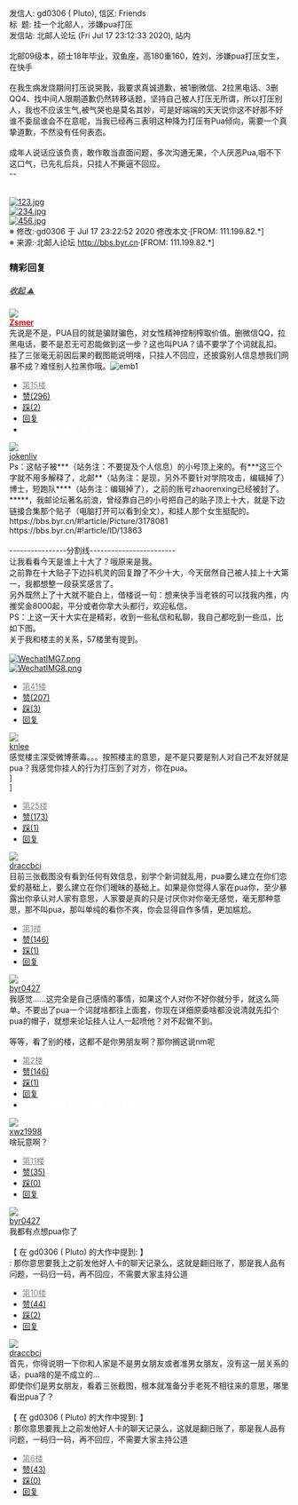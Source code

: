 <div class="a-content-wrap">发信人: gd0306 ( Pluto), 信区: Friends<br>标&nbsp;&nbsp;题: 挂一个北邮人，涉嫌pua打压<br>发信站: 北邮人论坛 (Fri Jul 17 23:12:33 2020), 站内<br><br>北邮09级本，硕士18年毕业，双鱼座，高180重160，姓刘，涉嫌pua打压女生，在快手<br><br>在我生病发烧期间打压说哭我，我要求真诚道歉，被1删微信、2拉黑电话、3删QQ4、找中间人限期道歉仍然转移话题，坚持自己被人打压无所谓，所以打压别人，我也不应该生气,被气哭也是莫名其妙，可是好端端的天天说你这不好那不好谁不委屈谁会不在意呢，当我已经再三表明这种降为打压有Pua倾向，需要一个真挚道歉，不然没有任何表态。<br><br>成年人说话应该负责，敢作敢当直面问题，多次沟通无果，个人厌恶Pua,咽不下这口气，已先礼后兵，只挂人不撕逼不回应。<br>--<br><br><br><a target="_blank" href="https://bbs.byr.cn/att/Friends/0/1966056/844"><img border="0" title="123.jpg" src="https://bbs.byr.cn/att/Friends/0/1966056/844" alt="123.jpg" class="resizeable"></a><br><a target="_blank" href="https://bbs.byr.cn/att/Friends/0/1966056/97227"><img border="0" title="234.jpg" src="https://bbs.byr.cn/att/Friends/0/1966056/97227" alt="234.jpg" class="resizeable"></a><br><a target="_blank" href="https://bbs.byr.cn/att/Friends/0/1966056/217785"><img border="0" title="456.jpg" src="https://bbs.byr.cn/att/Friends/0/1966056/217785" alt="456.jpg" class="resizeable"></a><br><font class="f006">※ 修改:·gd0306 于 Jul 17 23:22:52 2020 修改本文·[FROM: 111.199.82.*]</font><font class="f000"><br></font><font class="f000"></font><font class="f007">※ 来源:·北邮人论坛 <a target="_blank" href="http://bbs.byr.cn">http://bbs.byr.cn</a>·[FROM: 111.199.82.*]</font><font class="f000"><br></font><div id="nice_view" class="corner" style="margin:0;display:block"><div class="a-nice-comment-divline"><h3><span>精彩回复</span></h3><h5><a class="a-func-toggle" style="color:#555;" href="#">收起 ▲</a></h5></div><div class="a-nice-comment"><div class="a-nice-comment-item"><a class="a-nice-comment-face" href="/user/query/Zsmer"><img src="https://bbs.byr.cn/uploadFace/Z/Zsmer.9197.jpg"></a><div class="a-nice-comment-cell"><div class="a-nice-comment-id"><a href="/user/query/Zsmer"><strong style="color:red;">Zsmer</strong></a></div><div class="a-nice-comment-content">先说是不是，PUA目的就是骗财骗色，对女性精神控制榨取价值。删微信QQ，拉黑电话，要不是忍无可忍能做到这一步？这也叫PUA？请不要学了个词就乱扣。<br>挂了三张毫无前因后果的截图能说明啥，只挂人不回应，还披露别人信息想我们网暴不成？难怪别人拉黑你哦。<img src="/img/ubb/emb/1.gif" alt="emb1" style="display:inline;border-style:none"></div><div><ul class="a-func a-nice-comment-func"><li><a class="a-nice-comment-floor" style="color:#888;" title="点击跳转" href="/article/Friends/1966056?s=1966084">第15楼</a></li><li><a href="/article/Friends/ajax_voteup/1966084.json" class="a-func-like" id="like_list1966084"><samp class="ico-pos-zaninactive" id="icon_like_list1966084"></samp>赞(296)</a></li><li><a href="/article/Friends/ajax_votedown/1966084.json" id="listCai1966084" class="a-func-cai"><samp class="ico-pos-caiinactive" id="icon_list_cai1966084"></samp>踩(2)</a></li><li><samp class="ico-pos-reply"></samp><a href="/article/Friends/post/1966084" class="a-post">回复</a></li><li><a href="#" style="color:white;margin:0px 50px;">对不起，我是警察。 3/10</a></li></ul></div></div></div><div class="a-nice-comment-item"><a class="a-nice-comment-face" href="/user/query/jokenliv"><img src="https://bbs.byr.cn/uploadFace/J/jokenliv.6293.jpg"></a><div class="a-nice-comment-cell"><div class="a-nice-comment-id"><a href="/user/query/jokenliv">jokenliv</a></div><div class="a-nice-comment-content">Ps：这帖子被***（站务注：不要提及个人信息）的小号顶上来的。有***这三个字就不用多解释了，北邮**（站务注：是现，另外不要针对学院攻击，编辑掉了）博士，短跑队****（站务注：编辑掉了），之前的账号zhaorenxing已经被封了。<br>*****，我邮论坛著名前浪，曾经靠自己的小号把自己的贴子顶上十大，就是下边链接合集那个贴子（电脑打开可以看到全文），和挂人那个女生挺配的。<br>https://bbs.byr.cn/#!article/Picture/3178081<br>https://bbs.byr.cn/#!article/ID/13863<br><br>----------------分割线------------------------<br>让我看看今天是谁上十大了？哦原来是我。<br>之前靠在十大贴子下边抖机灵的回复蹭了不少十大，今天居然自己被人挂上十大第一，我都想整一段获奖感言了。<br>另外既然上了十大就不能白上，借楼说一句：想来快手当老铁的可以找我内推，内推奖金8000起，平分或者你拿大头都行，欢迎私信。<br>PS：上这一天十大实在是精彩，收到一些私信和私聊，我自己都吃到一些瓜，比如下图。<br>关于我和楼主的关系，57楼里有提到。<br><br><a target="_blank" href="https://bbs.byr.cn/att/Friends/0/1966115/39340"><img border="0" title="WechatIMG7.png" src="https://bbs.byr.cn/att/Friends/0/1966115/39340" alt="WechatIMG7.png" class="resizeable"></a><br><a target="_blank" href="https://bbs.byr.cn/att/Friends/0/1966115/201956"><img border="0" title="WechatIMG8.png" src="https://bbs.byr.cn/att/Friends/0/1966115/201956" alt="WechatIMG8.png" class="resizeable"></a></div><div><ul class="a-func a-nice-comment-func"><li><a class="a-nice-comment-floor" style="color:#888;" title="点击跳转" href="/article/Friends/1966056?s=1966115">第41楼</a></li><li><a href="/article/Friends/ajax_voteup/1966115.json" class="a-func-like" id="like_list1966115"><samp class="ico-pos-zaninactive" id="icon_like_list1966115"></samp>赞(207)</a></li><li><a href="/article/Friends/ajax_votedown/1966115.json" id="listCai1966115" class="a-func-cai"><samp class="ico-pos-caiinactive" id="icon_list_cai1966115"></samp>踩(3)</a></li><li><samp class="ico-pos-reply"></samp><a href="/article/Friends/post/1966115" class="a-post">回复</a></li></ul></div></div></div><div class="a-nice-comment-item"><a class="a-nice-comment-face" href="/user/query/knlee"><img src="https://bbs.byr.cn/uploadFace/K/knlee.9986.jpg"></a><div class="a-nice-comment-cell"><div class="a-nice-comment-id"><a href="/user/query/knlee">knlee</a></div><div class="a-nice-comment-content">感觉楼主深受微博荼毒。。。按照楼主的意思，是不是只要是别人对自己不友好就是pua？我感觉你挂人的行为打压到了对方，你在pua。<br>]<br>]<br></div><div><ul class="a-func a-nice-comment-func"><li><a class="a-nice-comment-floor" style="color:#888;" title="点击跳转" href="/article/Friends/1966056?s=1966097">第25楼</a></li><li><a href="/article/Friends/ajax_voteup/1966097.json" class="a-func-like" id="like_list1966097"><samp class="ico-pos-zaninactive" id="icon_like_list1966097"></samp>赞(173)</a></li><li><a href="/article/Friends/ajax_votedown/1966097.json" id="listCai1966097" class="a-func-cai"><samp class="ico-pos-caiinactive" id="icon_list_cai1966097"></samp>踩(1)</a></li><li><samp class="ico-pos-reply"></samp><a href="/article/Friends/post/1966097" class="a-post">回复</a></li></ul></div></div></div><div class="a-nice-comment-item"><a class="a-nice-comment-face" href="/user/query/draccbci"><img src="https://bbs.byr.cn/img/face_default_m.jpg"></a><div class="a-nice-comment-cell"><div class="a-nice-comment-id"><a href="/user/query/draccbci">draccbci</a></div><div class="a-nice-comment-content">目前三张截图没有看到任何有效信息，别学个新词就乱用，pua要么建立在你们恋爱的基础上，要么建立在你们暧昧的基础上。如果是你觉得人家在pua你，至少暴露出你承认对人家有意思，人家要是真的只是讨厌你对你毫无感觉，毫无那种意思，那不叫pua，那叫单纯的看你不爽，你会显得自作多情，更加尴尬。</div><div><ul class="a-func a-nice-comment-func"><li><a class="a-nice-comment-floor" style="color:#888;" title="点击跳转" href="/article/Friends/1966056?s=1966059">第1楼</a></li><li><a href="/article/Friends/ajax_voteup/1966059.json" class="a-func-like" id="like_list1966059"><samp class="ico-pos-zaninactive" id="icon_like_list1966059"></samp>赞(146)</a></li><li><a href="/article/Friends/ajax_votedown/1966059.json" id="listCai1966059" class="a-func-cai"><samp class="ico-pos-caiinactive" id="icon_list_cai1966059"></samp>踩(1)</a></li><li><samp class="ico-pos-reply"></samp><a href="/article/Friends/post/1966059" class="a-post">回复</a></li></ul></div></div></div><div class="a-nice-comment-item"><a class="a-nice-comment-face" href="/user/query/byr0427"><img src="https://bbs.byr.cn/uploadFace/B/byr0427.6480.jpg"></a><div class="a-nice-comment-cell"><div class="a-nice-comment-id"><a href="/user/query/byr0427">byr0427</a></div><div class="a-nice-comment-content">我感觉......这完全是自己感情的事情，如果这个人对你不好你就分手，就这么简单。不要出了pua一个词就啥都往上面套，你现在详细原委啥都没说清就先扣个pua的帽子，就想来论坛挂人让人一起喷他？对不起做不到。<br><br>等等，看了别的楼，这都不是你男朋友啊？那你搁这说nm呢</div><div><ul class="a-func a-nice-comment-func"><li><a class="a-nice-comment-floor" style="color:#888;" title="点击跳转" href="/article/Friends/1966056?s=1966060">第2楼</a></li><li><a href="/article/Friends/ajax_voteup/1966060.json" class="a-func-like" id="like_list1966060"><samp class="ico-pos-zaninactive" id="icon_like_list1966060"></samp>赞(146)</a></li><li><a href="/article/Friends/ajax_votedown/1966060.json" id="listCai1966060" class="a-func-cai"><samp class="ico-pos-caiinactive" id="icon_list_cai1966060"></samp>踩(1)</a></li><li><samp class="ico-pos-reply"></samp><a href="/article/Friends/post/1966060" class="a-post">回复</a></li><li><a href="#" style="color:white;margin:0px 50px;">我胡汉三又回来了！ 5/10</a></li></ul></div></div></div><div class="a-nice-comment-item"><a class="a-nice-comment-face" href="/user/query/xwz1998"><img src="https://bbs.byr.cn/img/face_default_m.jpg"></a><div class="a-nice-comment-cell"><div class="a-nice-comment-id"><a href="/user/query/xwz1998">xwz1998</a></div><div class="a-nice-comment-content">啥玩意啊？</div><div><ul class="a-func a-nice-comment-func"><li><a class="a-nice-comment-floor" style="color:#888;" title="点击跳转" href="/article/Friends/1966056?s=1966076">第11楼</a></li><li><a href="/article/Friends/ajax_voteup/1966076.json" class="a-func-like" id="like_list1966076"><samp class="ico-pos-zaninactive" id="icon_like_list1966076"></samp>赞(35)</a></li><li><a href="/article/Friends/ajax_votedown/1966076.json" id="listCai1966076" class="a-func-cai"><samp class="ico-pos-caiinactive" id="icon_list_cai1966076"></samp>踩(0)</a></li><li><samp class="ico-pos-reply"></samp><a href="/article/Friends/post/1966076" class="a-post">回复</a></li></ul></div></div></div><div class="a-nice-comment-item"><a class="a-nice-comment-face" href="/user/query/byr0427"><img src="https://bbs.byr.cn/uploadFace/B/byr0427.6480.jpg"></a><div class="a-nice-comment-cell"><div class="a-nice-comment-id"><a href="/user/query/byr0427">byr0427</a></div><div class="a-nice-comment-content">我都有点想pua你了<br><br>【 在 gd0306 ( Pluto) 的大作中提到: 】<br>: 那你意思要我上之前发他好人卡的聊天记录么，这就是翻旧账了，那是我人品有问题，一码归一码，再不回应，不需要大家主持公道</div><div><ul class="a-func a-nice-comment-func"><li><a class="a-nice-comment-floor" style="color:#888;" title="点击跳转" href="/article/Friends/1966056?s=1966073">第10楼</a></li><li><a href="/article/Friends/ajax_voteup/1966073.json" class="a-func-like" id="like_list1966073"><samp class="ico-pos-zaninactive" id="icon_like_list1966073"></samp>赞(44)</a></li><li><a href="/article/Friends/ajax_votedown/1966073.json" id="listCai1966073" class="a-func-cai"><samp class="ico-pos-caiinactive" id="icon_list_cai1966073"></samp>踩(2)</a></li><li><samp class="ico-pos-reply"></samp><a href="/article/Friends/post/1966073" class="a-post">回复</a></li></ul></div></div></div><div class="a-nice-comment-item"><a class="a-nice-comment-face" href="/user/query/draccbci"><img src="https://bbs.byr.cn/img/face_default_m.jpg"></a><div class="a-nice-comment-cell"><div class="a-nice-comment-id"><a href="/user/query/draccbci">draccbci</a></div><div class="a-nice-comment-content">首先，你得说明一下你和人家是不是男女朋友或者准男女朋友，没有这一层关系的话，pua啥的是不成立的…<br>即使你们是男女朋友，看着三张截图，根本就准备分手老死不相往来的意思，哪里看出pua了？<br><br>【 在 gd0306 ( Pluto) 的大作中提到: 】<br>: 那你意思要我上之前发他好人卡的聊天记录么，这就是翻旧账了，那是我人品有问题，一码归一码，再不回应，不需要大家主持公道</div><div><ul class="a-func a-nice-comment-func"><li><a class="a-nice-comment-floor" style="color:#888;" title="点击跳转" href="/article/Friends/1966056?s=1966066">第6楼</a></li><li><a href="/article/Friends/ajax_voteup/1966066.json" class="a-func-like" id="like_list1966066"><samp class="ico-pos-zaninactive" id="icon_like_list1966066"></samp>赞(43)</a></li><li><a href="/article/Friends/ajax_votedown/1966066.json" id="listCai1966066" class="a-func-cai"><samp class="ico-pos-caiinactive" id="icon_list_cai1966066"></samp>踩(0)</a></li><li><samp class="ico-pos-reply"></samp><a href="/article/Friends/post/1966066" class="a-post">回复</a></li></ul></div></div></div></div></div><!--成就解锁：彩蛋2号获得！输入魂斗罗秘籍可解锁彩蛋3号。hint： IE 0=A  1=B--来自bbs.byr.cn----></div>